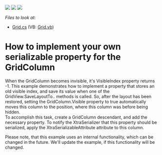 <!-- default badges list -->
![](https://img.shields.io/endpoint?url=https://codecentral.devexpress.com/api/v1/VersionRange/128629983/13.1.4%2B)
[![](https://img.shields.io/badge/Open_in_DevExpress_Support_Center-FF7200?style=flat-square&logo=DevExpress&logoColor=white)](https://supportcenter.devexpress.com/ticket/details/E1951)
[![](https://img.shields.io/badge/📖_How_to_use_DevExpress_Examples-e9f6fc?style=flat-square)](https://docs.devexpress.com/GeneralInformation/403183)
<!-- default badges end -->
<!-- default file list -->
*Files to look at*:

* [Grid.cs](./CS/Q242361/Grid.cs) (VB: [Grid.vb](./VB/Q242361/Grid.vb))
<!-- default file list end -->
# How to implement your own serializable property for the GridColumn


<p>When the GridColumn becomes invisible, it's VisibleIndex property returns -1. This example demonstrates how to implement a property that stores an old visible index, and save its value when one of the GridView.SaveLayoutTo.. methods is called. So, after the layout has been restored, setting the GridColumn.Visible property to true automatically moves this column to the position, where this column was before being hidden.<br />
To accomplish this task, create a GridColumn descendant, and add the necessary property. To notify the XtraSerializer that this property should be serialized, apply the XtraSerializableAttribute attribute to this column.</p><p>Please note, that this example uses an internal functionality, which can be changed in the future. We'll update the example, if this functionality will be changed.</p>

<br/>


